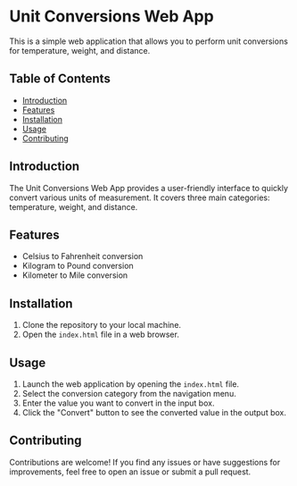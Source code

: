 # Unit Conversions Web App

This is a simple web application that allows you to perform unit conversions for temperature, weight, and distance.

## Table of Contents
- [Introduction](#introduction)
- [Features](#features)
- [Installation](#installation)
- [Usage](#usage)
- [Contributing](#contributing)


## Introduction

The Unit Conversions Web App provides a user-friendly interface to quickly convert various units of measurement. It covers three main categories: temperature, weight, and distance.

## Features

- Celsius to Fahrenheit conversion
- Kilogram to Pound conversion
- Kilometer to Mile conversion

## Installation

1. Clone the repository to your local machine.
2. Open the `index.html` file in a web browser.

## Usage

1. Launch the web application by opening the `index.html` file.
2. Select the conversion category from the navigation menu.
3. Enter the value you want to convert in the input box.
4. Click the "Convert" button to see the converted value in the output box.

## Contributing

Contributions are welcome! If you find any issues or have suggestions for improvements, feel free to open an issue or submit a pull request.

